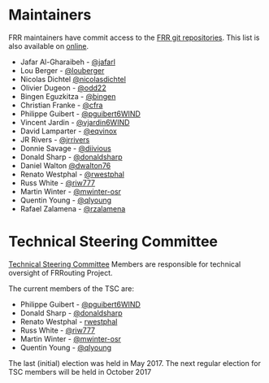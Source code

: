 # Maintainers

FRR maintainers have commit access to the [FRR git repositories](https://github.com/frrouting).  This list is also available on [online](https://github.com/orgs/frrouting/teams/maintainers).

- Jafar Al-Gharaibeh - [@jafarl](https://github.com/jafaral)
- Lou Berger - [@louberger](https://github.com/louberger)
- Nicolas Dichtel [@nicolasdichtel](https://github.com/nicolasdichtel)
- Olivier Dugeon - [@odd22](https://github.com/odd22)
- Bingen Eguzkitza - [@bingen](https://github.com/bingen)
- Christian Franke - [@cfra](https://github.com/cfra)
- Philippe Guibert - [@pguibert6WIND](https://github.com/pguibert6WIND)
- Vincent Jardin - [@vjardin6WIND](https://github.com/vjardin6WIND)
- David Lamparter - [@eqvinox](https://github.com/eqvinox)
- JR Rivers - [@jrrivers](https://github.com/jrrivers)
- Donnie Savage - [@diivious](https://github.com/diivious)
- Donald Sharp - [@donaldsharp](https://github.com/donaldsharp)
- Daniel Walton [@dwalton76](https://github.com/dwalton76)
- Renato Westphal - [@rwestphal](https://github.com/rwestphal)
- Russ White - [@riw777](https://github.com/riw777)
- Martin Winter - [@mwinter-osr](https://github.com/mwinter-osr)
- Quentin Young - [@qlyoung](https://github.com/qlyoung)
- Rafael Zalamena - [@rzalamena](https://github.com/rzalamena)

# Technical Steering Committee

[Technical Steering Committee](tsc.html) Members are responsible for technical oversight of FRRouting Project.

The current members of the TSC are:

- Philippe Guibert - [@pguibert6WIND](https://github.com/pguibert6WIND)
- Donald Sharp - [@donaldsharp](https://github.com/donaldsharp)
- Renato Westphal - [rwestphal](https://github.com/rwestphal)
- Russ White - [@riw777](https://github.com/riw777)
- Martin Winter - [@mwinter-osr](https://github.com/mwinter-osr)
- Quentin Young - [@qlyoung](https://github.com/qlyoung)

The last (initial) election was held in May 2017. The next regular election for TSC members will be held in October 2017

